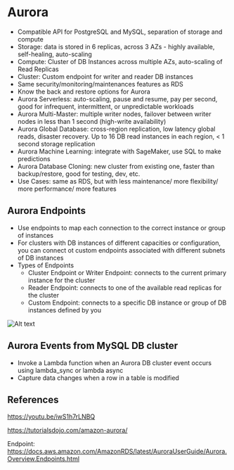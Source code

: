 # Aurora

- Compatible API for PostgreSQL and MySQL, separation of storage and compute
- Storage: data is stored in 6 replicas, across 3 AZs - highly available, self-healing, auto-scaling
- Compute: Cluster of DB Instances across multiple AZs, auto-scaling of Read Replicas
- Cluster: Custom endpoint for writer and reader DB instances
- Same security/monitoring/maintenances features as RDS
- Know the back and restore options for Aurora
- Aurora Serverless: auto-scaling, pause and resume, pay per second, good for infrequent, intermittent, or unpredictable workloads
- Aurora Multi-Master: multiple writer nodes, failover between writer nodes in less than 1 second (high-write availability)
- Aurora Global Database: cross-region replication, low latency global reads, disaster recovery. Up to 16 DB read instances in each region, < 1 second storage replication
- Aurora Machine Learning: integrate with SageMaker, use SQL to make predictions
- Aurora Database Cloning: new cluster from existing one, faster than backup/restore, good for testing, dev, etc.
- Use Cases: same as RDS, but with less maintenance/ more flexibility/ more performance/ more features


## Aurora Endpoints

- Use endpoints to map each connection to the correct instance or group of instances
- For clusters with DB instances of different capacities or configuration, you can connect ot custom endpoints associated with different subnets of DB instances
- Types of Endpoints
    - Cluster Endpoint or Writer Endpoint: connects to the current primary instance for the cluster
    - Reader Endpoint: connects to one of the available read replicas for the cluster
    - Custom Endpoint: connects to a specific DB instance or group of DB instances defined by you

![Alt text](image.png)

## Aurora Events from MySQL DB cluster


- Invoke a Lambda function when an Aurora DB cluster event occurs using lambda_sync or lambda async
- Capture data changes when a row in a table is modified

## References

https://youtu.be/iwS1h7rLNBQ


https://tutorialsdojo.com/amazon-aurora/

Endpoint:
https://docs.aws.amazon.com/AmazonRDS/latest/AuroraUserGuide/Aurora.Overview.Endpoints.html



